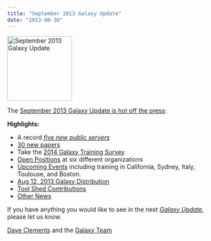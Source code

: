 ```yaml
---
title: "September 2013 Galaxy Update"
date: "2013-08-30"
---
```

<div class='right'><a href='/src/galaxy-updates/2013-09/index.md'><img src="/src/images/logos/GalaxyUpdate200.png" alt="September 2013 Galaxy Update" width=150 /></a></div>

The [September 2013 Galaxy Update is hot off the press](/src/galaxy-updates/2013-09/index.md):

**Highlights:**
* A record *[five new public servers](/src/galaxy-updates/2013-09/index.md#new-public-servers)*
* [30 new papers](/src/galaxy-updates/2013-09/index.md#new-papers)
* Take the [2014 Galaxy Training Survey](/src/galaxy-updates/2013-09/index.md#2014-galaxy-training-survey)
* [Open Positions](/src/galaxy-updates/2013-09/index.md#whos-hiring) at six different organizations
* [Upcoming Events](/src/galaxy-updates/2013-09/index.md#events) including training in California, Sydney, Italy, Toulouse, and Boston.
* [Aug 12, 2013 Galaxy Distribution](/src/galaxy-updates/2013-09/index.md#aug-12-2013-galaxy-distribution)
* [Tool Shed Contributions](/src/galaxy-updates/2013-09/index.md#toolshed-contributions)
* [Other News](/src/galaxy-updates/2013-09/index.md#other-news)

If you have anything you would like to see in the next *[Galaxy Update](/src/galaxy-updates/index.md)*, please let us know.

[Dave Clements](/people/dave-clements/) and the [Galaxy Team](/src/galaxy-team/)
